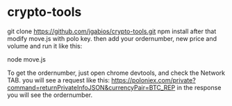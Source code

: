 # crypto-tools

git clone https://github.com/jgabios/crypto-tools.git
npm install
after that modify move.js with polo key.
then add your ordernumber, new price and volume and run it like this:

node move.js

To get the ordernumber, just open chrome devtools, and check the Network TAB.
you will see a request like this:
https://poloniex.com/private?command=returnPrivateInfoJSON&currencyPair=BTC_REP
in the response you will see the ordernumber.

